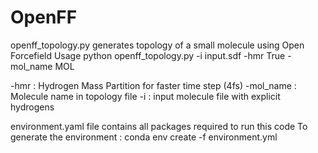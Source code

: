 # OpenFF

openff_topology.py generates topology of a small molecule using Open Forcefield
Usage python openff_topology.py -i input.sdf -hmr True -mol_name MOL

-hmr : Hydrogen Mass Partition for faster time step (4fs)
-mol_name : Molecule name in topology file
-i : input molecule file with explicit hydrogens 

environment.yaml file contains all packages required to run this code
To generate the environment : conda env create -f environment.yml
